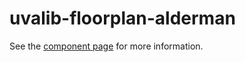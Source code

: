 uvalib-floorplan-alderman
================

See the [component page](http://dougchestnut.github.io/uvalib-floorplan-alderman) for more information.

